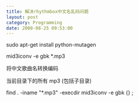 ```yaml
---
title: 解决rhythmbox中文名乱码问题
layout: post
category: Programming
date: 2008-08-25 09:53:00
---
```


sudo apt-get install python-mutagen

mid3iconv -e gbk *.mp3

将中文歌曲名转换编码

当前目录下的所有 mp3 (包括子目录)

find . -iname "*.mp3" -execdir mid3iconv -e gbk {} ;
